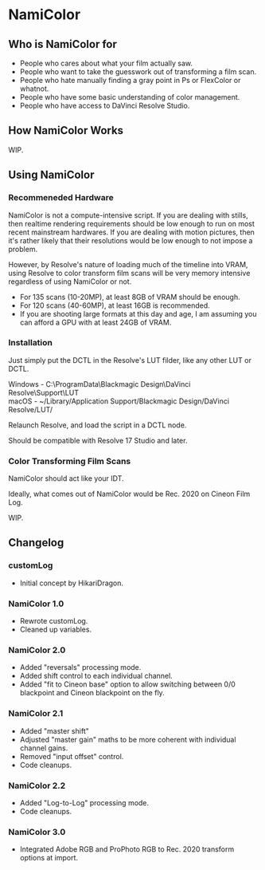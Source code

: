 # NamiColor

## Who is NamiColor for

- People who cares about what your film actually saw.
- People who want to take the guesswork out of transforming a film scan.
- People who hate manually finding a gray point in Ps or FlexColor or whatnot.
- People who have some basic understanding of color management.
- People who have access to DaVinci Resolve Studio.

## How NamiColor Works

WIP.


## Using NamiColor

### Recommeneded Hardware

NamiColor is not a compute-intensive script. If you are dealing with stills, then realtime rendering requirements should be low enough to run on most recent mainstream hardwares. If you are dealing with motion pictures, then it's rather likely that their resolutions would be low enough to not impose a problem.

However, by Resolve's nature of loading much of the timeline into VRAM, using Resolve to color transform film scans will be very memory intensive regardless of using NamiColor or not.

- For 135 scans (10-20MP), at least 8GB of VRAM should be enough.
- For 120 scans (40-60MP), at least 16GB is recommended.
- If you are shooting large formats at this day and age, I am assuming you can afford a GPU with at least 24GB of VRAM.

### Installation

Just simply put the DCTL in the Resolve's LUT filder, like any other LUT or DCTL.

Windows - C:\ProgramData\Blackmagic Design\DaVinci Resolve\Support\LUT\
macOS - ~/Library/Application Support/Blackmagic Design/DaVinci Resolve/LUT/

Relaunch Resolve, and load the script in a DCTL node.

Should be compatible with Resolve 17 Studio and later.

### Color Transforming Film Scans

NamiColor should act like your IDT.

Ideally, what comes out of NamiColor would be Rec. 2020 on Cineon Film Log.

WIP.


## Changelog
### customLog
- Initial concept by HikariDragon.

### NamiColor 1.0
- Rewrote customLog.
- Cleaned up variables.

### NamiColor 2.0
- Added "reversals" processing mode.
- Added shift control to each individual channel.
- Added "fit to Cineon base" option to allow switching between 0/0 blackpoint and Cineon blackpoint on the fly.

### NamiColor 2.1
- Added "master shift"
- Adjusted "master gain" maths to be more coherent with individual channel gains.
- Removed "input offset" control.
- Code cleanups.

### NamiColor 2.2
- Added "Log-to-Log" processing mode.
- Code cleanups.

### NamiColor 3.0
- Integrated Adobe RGB and ProPhoto RGB to Rec. 2020 transform options at import.
